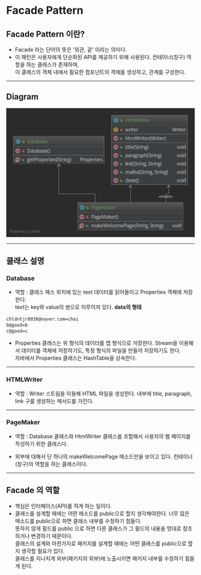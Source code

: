 # Facade Pattern

## Facade Pattern 이란?

* Facade 라는 단어의 뜻은 '외관, 겉' 이라는 의미다. 
* 이 패턴은 사용자에게 단순화된 API를 제공하기 위해 사용된다. 컨테이너(창구) 역할을 하는 클래스가 존재하며,  
이 클래스의 객체 내에서 필요한 컴포넌트의 객체를 생성하고, 관계를 구성한다.

***

## Diagram

![](https://github.com/chldntjr8036/designPattern/blob/master/src/main/java/Facade/facadeDiagram.jpg?raw=true)
***

## 클래스 설명

### Database
* 역할 : 클래스 패스 위치에 있는 text 데이터를 읽어들이고 Properties 객체에 저장한다.  
text는 key와 value의 쌍으로 이루어져 있다.
**data의 형태**
```
chldntjr8036@naver.com=choi
b@good=b
c@good=c
```

* Properties 클래스는 위 형식의 데이터를 맵 형식으로 저장한다. Stream을 이용해서 데이터를 객체에 저장하기도, 특정 형식의 파일을 만들어 저장하기도 한다.  
자바에서 Properties 클래스는 HashTable을 상속한다.
***

### HTMLWriter
* 역할 : Writer 스트림을 이용해 HTML 파일을 생성한다. 내부에 title, paragraph, link 구를 생성하는 메서드를 가진다.
***

### PageMaker 
* 역할 : Database 클래스와 HtmlWriter 클래스를 조합해서 사용자의 웹 페이지를 작성하기 위한 클래스다.

* 외부에 대해서 단 하나의 makeWelcomePage 메소드만을 보이고 있다. 컨테이너(창구)의 역할을 하는 클래스이다.
***

## Facade 의 역할

* 핵심은 인터페이스(API)를 적게 하는 일이다.
* 클래스를 설계할 때에는 어떤 메소드를 public으로 할지 생각해야한다. 너무 많은 메소드를 public으로 하면 클래스 내부를 수정하기 힘들다.  
뜻하지 않게 필드를 public 으로 하면 다른 클래스가 그 필드의 내용을 멋대로 참조하거나 변경하기 때문이다.  
클래스의 설계와 마찬가지로 패키지를 설계할 때에는 어떤 클래스를 public으로 할지 생각할 필요가 있다.  
클래스를 지나치게 외부(패키지의 외부)에 노출시키면 패키지 내부를 수정하기 힘들게 된다.


